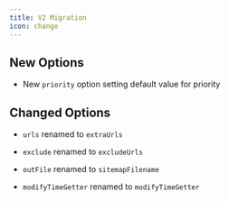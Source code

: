 ```yaml
---
title: V2 Migration
icon: change
---
```


## New Options

- New `priority` option setting default value for priority

## Changed Options

- `urls` renamed to `extraUrls`

- `exclude` renamed to `excludeUrls`

- `outFile` renamed to `sitemapFilename`

- `modifyTimeGetter` renamed to `modifyTimeGetter`
